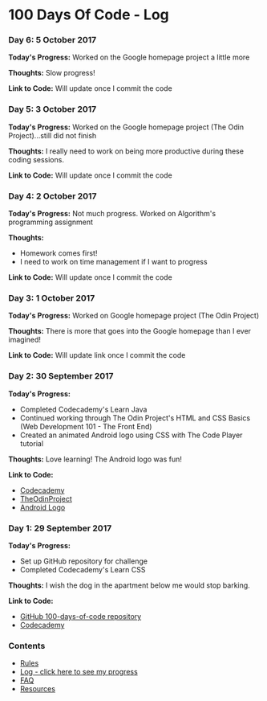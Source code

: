 # 100 Days Of Code - Log

### Day 6: 5 October 2017

**Today's Progress:** Worked on the Google homepage project a little more

**Thoughts:** Slow progress!

**Link to Code:** Will update once I commit the code

### Day 5: 3 October 2017

**Today's Progress:** Worked on the Google homepage project (The Odin Project)...still did not finish

**Thoughts:** I really need to work on being more productive during these coding sessions.

**Link to Code:** Will update once I commit the code

### Day 4: 2 October 2017

**Today's Progress:** Not much progress.  Worked on Algorithm's programming assignment

**Thoughts:** 

* Homework comes first!
* I need to work on time management if I want to progress

**Link to Code:** Will update once I commit the code

### Day 3: 1 October 2017

**Today's Progress:** Worked on Google homepage project (The Odin Project)

**Thoughts:** There is more that goes into the Google homepage than I ever imagined!

**Link to Code:** Will update link once I commit the code

### Day 2: 30 September 2017

**Today's Progress:**

* Completed Codecademy's Learn Java
* Continued working through The Odin Project's HTML and CSS Basics (Web Development 101 - The Front End)
* Created an animated Android logo using CSS with The Code Player tutorial

**Thoughts:** Love learning! The Android logo was fun!

**Link to Code:** 

* [Codecademy](https://www.codecademy.com/)
* [TheOdinProject](https://www.theodinproject.com/)
* [Android Logo](https://github.com/ErinLG/100-days-of-code/tree/day2/TheOdinProject/AndroidLogo)

### Day 1: 29 September 2017

**Today's Progress:** 

* Set up GitHub repository for challenge
* Completed Codecademy's Learn CSS

**Thoughts:** I wish the dog in the apartment below me would stop barking.

**Link to Code:**

* [GitHub 100-days-of-code repository](https://github.com/ErinLG/100-days-of-code/)
* [Codecademy](https://www.codecademy.com/)

### Contents

* [Rules](rules.md)
* [Log - click here to see my progress](log.md)
* [FAQ](faq.md)
* [Resources](resources.md)
